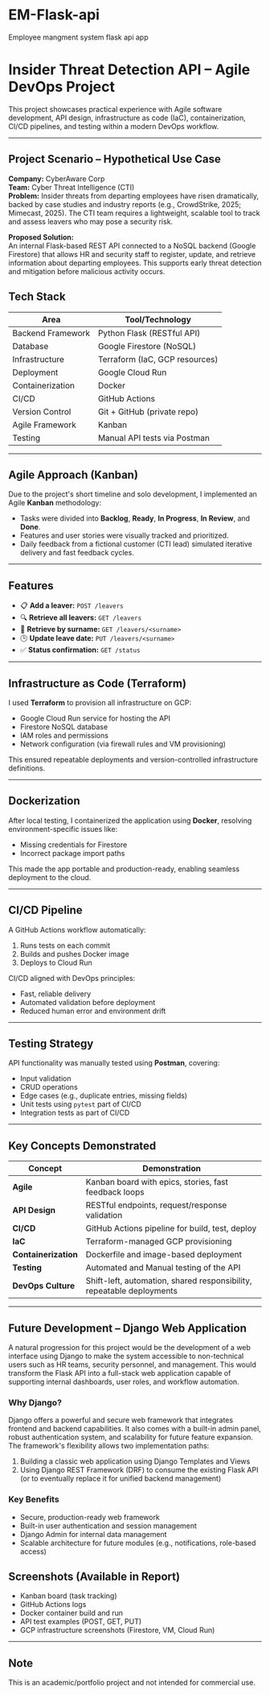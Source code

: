 # EM-Flask-api
Employee mangment system flask api app 

# Insider Threat Detection API – Agile DevOps Project

This project showcases practical experience with Agile software development, API design, infrastructure as code (IaC), containerization, CI/CD pipelines, and testing within a modern DevOps workflow.

---

## Project Scenario – Hypothetical Use Case

**Company:** CyberAware Corp  
**Team:** Cyber Threat Intelligence (CTI)  
**Problem:** Insider threats from departing employees have risen dramatically, backed by case studies and industry reports (e.g., CrowdStrike, 2025; Mimecast, 2025). The CTI team requires a lightweight, scalable tool to track and assess leavers who may pose a security risk.

**Proposed Solution:**  
An internal Flask-based REST API connected to a NoSQL backend (Google Firestore) that allows HR and security staff to register, update, and retrieve information about departing employees. This supports early threat detection and mitigation before malicious activity occurs.

## Tech Stack

| Area               | Tool/Technology              |
|--------------------|------------------------------|
| Backend Framework  | Python Flask (RESTful API)   |
| Database           | Google Firestore (NoSQL)     |
| Infrastructure     | Terraform (IaC, GCP resources)|
| Deployment         | Google Cloud Run             |
| Containerization   | Docker                       |
| CI/CD              | GitHub Actions               |
| Version Control    | Git + GitHub (private repo)  |
| Agile Framework    | Kanban                       |
| Testing            | Manual API tests via Postman |

---

## Agile Approach (Kanban)

Due to the project's short timeline and solo development, I implemented an Agile **Kanban** methodology:
- Tasks were divided into **Backlog**, **Ready**, **In Progress**, **In Review**, and **Done**.
- Features and user stories were visually tracked and prioritized.
- Daily feedback from a fictional customer (CTI lead) simulated iterative delivery and fast feedback cycles.

---

## Features

- 📋 **Add a leaver:** `POST /leavers`
- 🔍 **Retrieve all leavers:** `GET /leavers`
- 🧑 **Retrieve by surname:** `GET /leavers/<surname>`
- 🕒 **Update leave date:** `PUT /leavers/<surname>`
- ✅ **Status confirmation:** `GET /status`

---

##  Infrastructure as Code (Terraform)

I used **Terraform** to provision all infrastructure on GCP:
- Google Cloud Run service for hosting the API
- Firestore NoSQL database
- IAM roles and permissions
- Network configuration (via firewall rules and VM provisioning)

This ensured repeatable deployments and version-controlled infrastructure definitions.

---

##  Dockerization

After local testing, I containerized the application using **Docker**, resolving environment-specific issues like:
- Missing credentials for Firestore
- Incorrect package import paths

This made the app portable and production-ready, enabling seamless deployment to the cloud.

---

## CI/CD Pipeline

A GitHub Actions workflow automatically:
1. Runs tests on each commit
2. Builds and pushes Docker image
3. Deploys to Cloud Run

CI/CD aligned with DevOps principles:
- Fast, reliable delivery
- Automated validation before deployment
- Reduced human error and environment drift

---

## Testing Strategy

API functionality was manually tested using **Postman**, covering:
- Input validation
- CRUD operations
- Edge cases (e.g., duplicate entries, missing fields)
- Unit tests using `pytest` part of CI/CD
- Integration tests as part of CI/CD

---

## Key Concepts Demonstrated

| Concept         | Demonstration                                                                 |
|-----------------|--------------------------------------------------------------------------------|
| **Agile**       | Kanban board with epics, stories, fast feedback loops                          |
| **API Design**  | RESTful endpoints, request/response validation                                 |
| **CI/CD**       | GitHub Actions pipeline for build, test, deploy                                |
| **IaC**         | Terraform-managed GCP provisioning                                             |
| **Containerization** | Dockerfile and image-based deployment                                     |
| **Testing**     | Automated and Manual testing of the API                  |
| **DevOps Culture** | Shift-left, automation, shared responsibility, repeatable deployments       |

---

## Future Development – Django Web Application

A natural progression for this project would be the development of a web interface using Django to make the system accessible to non-technical users such as HR teams, security personnel, and management. This would transform the Flask API into a full-stack web application capable of supporting internal dashboards, user roles, and workflow automation.

### Why Django?

Django offers a powerful and secure web framework that integrates frontend and backend capabilities. It also comes with a built-in admin panel, robust authentication system, and scalability for future feature expansion. The framework's flexibility allows two implementation paths:

1. Building a classic web application using Django Templates and Views
2. Using Django REST Framework (DRF) to consume the existing Flask API (or to eventually replace it for unified backend management)

### Key Benefits

- Secure, production-ready web framework
- Built-in user authentication and session management
- Django Admin for internal data management
- Scalable architecture for future modules (e.g., notifications, role-based access)

## Screenshots (Available in Report)

- Kanban board (task tracking)
- GitHub Actions logs
- Docker container build and run
- API test examples (POST, GET, PUT)
- GCP infrastructure screenshots (Firestore, VM, Cloud Run)

---

## Note

This is an academic/portfolio project and not intended for commercial use.


